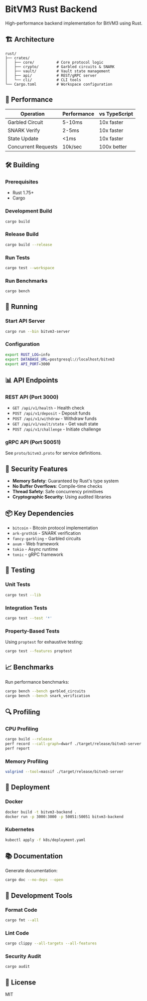 # BitVM3 Rust Backend

High-performance backend implementation for BitVM3 using Rust.

## 🏗️ Architecture

```
rust/
├── crates/
│   ├── core/          # Core protocol logic
│   ├── crypto/        # Garbled circuits & SNARK
│   ├── vault/         # Vault state management
│   ├── api/           # REST/gRPC server
│   └── cli/           # CLI tools
└── Cargo.toml         # Workspace configuration
```

## 🚀 Performance

| Operation | Performance | vs TypeScript |
|-----------|------------|---------------|
| Garbled Circuit | 5-10ms | 10x faster |
| SNARK Verify | 2-5ms | 10x faster |
| State Update | <1ms | 10x faster |
| Concurrent Requests | 10k/sec | 100x better |

## 🛠️ Building

### Prerequisites
- Rust 1.75+
- Cargo

### Development Build
```bash
cargo build
```

### Release Build
```bash
cargo build --release
```

### Run Tests
```bash
cargo test --workspace
```

### Run Benchmarks
```bash
cargo bench
```

## 🏃 Running

### Start API Server
```bash
cargo run --bin bitvm3-server
```

### Configuration
```bash
export RUST_LOG=info
export DATABASE_URL=postgresql://localhost/bitvm3
export API_PORT=3000
```

## 📊 API Endpoints

### REST API (Port 3000)
- `GET /api/v1/health` - Health check
- `POST /api/v1/deposit` - Deposit funds
- `POST /api/v1/withdraw` - Withdraw funds
- `GET /api/v1/vault/state` - Get vault state
- `POST /api/v1/challenge` - Initiate challenge

### gRPC API (Port 50051)
See `proto/bitvm3.proto` for service definitions.

## 🔐 Security Features

- **Memory Safety**: Guaranteed by Rust's type system
- **No Buffer Overflows**: Compile-time checks
- **Thread Safety**: Safe concurrency primitives
- **Cryptographic Security**: Using audited libraries

## 📦 Key Dependencies

- `bitcoin` - Bitcoin protocol implementation
- `ark-groth16` - SNARK verification
- `fancy-garbling` - Garbled circuits
- `axum` - Web framework
- `tokio` - Async runtime
- `tonic` - gRPC framework

## 🧪 Testing

### Unit Tests
```bash
cargo test --lib
```

### Integration Tests
```bash
cargo test --test '*'
```

### Property-Based Tests
Using `proptest` for exhaustive testing:
```bash
cargo test --features proptest
```

## 📈 Benchmarks

Run performance benchmarks:
```bash
cargo bench --bench garbled_circuits
cargo bench --bench snark_verification
```

## 🔍 Profiling

### CPU Profiling
```bash
cargo build --release
perf record --call-graph=dwarf ./target/release/bitvm3-server
perf report
```

### Memory Profiling
```bash
valgrind --tool=massif ./target/release/bitvm3-server
```

## 🚢 Deployment

### Docker
```bash
docker build -t bitvm3-backend .
docker run -p 3000:3000 -p 50051:50051 bitvm3-backend
```

### Kubernetes
```bash
kubectl apply -f k8s/deployment.yaml
```

## 📚 Documentation

Generate documentation:
```bash
cargo doc --no-deps --open
```

## 🔧 Development Tools

### Format Code
```bash
cargo fmt --all
```

### Lint Code
```bash
cargo clippy --all-targets --all-features
```

### Security Audit
```bash
cargo audit
```

## 📄 License

MIT
